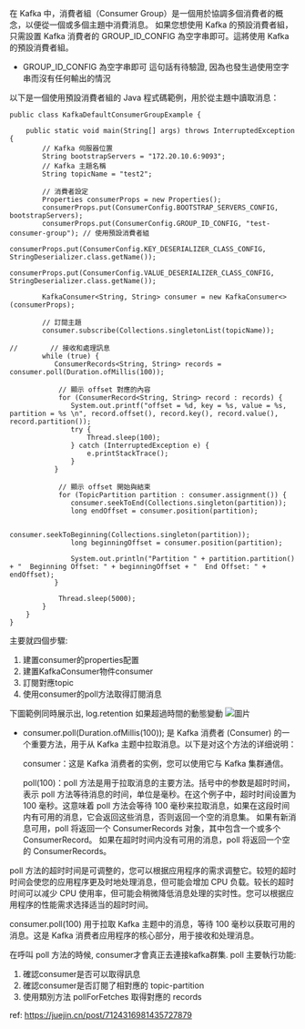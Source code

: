 在 Kafka 中，消費者組（Consumer Group）是一個用於協調多個消費者的概念，以便從一個或多個主題中消費消息。
如果您想使用 Kafka 的預設消費者組，只需設置 Kafka 消費者的 GROUP_ID_CONFIG 為空字串即可。這將使用 Kafka 的預設消費者組。

* GROUP_ID_CONFIG 為空字串即可 這句話有待驗證, 因為也發生過使用空字串而沒有任何輸出的情況

以下是一個使用預設消費者組的 Java 程式碼範例，用於從主題中讀取消息：

```
public class KafkaDefaultConsumerGroupExample {

    public static void main(String[] args) throws InterruptedException {
        // Kafka 伺服器位置
        String bootstrapServers = "172.20.10.6:9093";
        // Kafka 主題名稱
        String topicName = "test2";

        // 消費者設定
        Properties consumerProps = new Properties();
        consumerProps.put(ConsumerConfig.BOOTSTRAP_SERVERS_CONFIG, bootstrapServers);
        consumerProps.put(ConsumerConfig.GROUP_ID_CONFIG, "test-consumer-group"); // 使用預設消費者組
        consumerProps.put(ConsumerConfig.KEY_DESERIALIZER_CLASS_CONFIG, StringDeserializer.class.getName());
        consumerProps.put(ConsumerConfig.VALUE_DESERIALIZER_CLASS_CONFIG, StringDeserializer.class.getName());

        KafkaConsumer<String, String> consumer = new KafkaConsumer<>(consumerProps);

        // 訂閱主題
        consumer.subscribe(Collections.singletonList(topicName));

//        // 接收和處理訊息
        while (true) {
           ConsumerRecords<String, String> records = consumer.poll(Duration.ofMillis(100));

            // 顯示 offset 對應的內容
            for (ConsumerRecord<String, String> record : records) {
               System.out.printf("offset = %d, key = %s, value = %s, partition = %s \n", record.offset(), record.key(), record.value(), record.partition());
               try {
                   Thread.sleep(100);
               } catch (InterruptedException e) {
                   e.printStackTrace();
               }
           }

            // 顯示 offset 開始與結束
            for (TopicPartition partition : consumer.assignment()) {
               consumer.seekToEnd(Collections.singleton(partition));
               long endOffset = consumer.position(partition);

               consumer.seekToBeginning(Collections.singleton(partition));
               long beginningOffset = consumer.position(partition);

               System.out.println("Partition " + partition.partition() + "  Beginning Offset: " + beginningOffset + "  End Offset: " + endOffset);
           }
            
            Thread.sleep(5000);
        }
    }
}
```
主要就四個步驟:
1. 建置consumer的properties配置
2. 建置KafkaConsumer物件consumer
3. 訂閱對應topic
4. 使用consumer的poll方法取得訂閱消息



下圖範例同時展示出,  log.retention 如果超過時間的動態變動
![圖片](https://github.com/comtw2005/KafkaHandle/assets/46416652/17500889-09ce-4b55-a3c8-0f83eb78fddb)


* consumer.poll(Duration.ofMillis(100));
是 Kafka 消费者 (Consumer) 的一个重要方法，用于从 Kafka 主题中拉取消息。以下是对这个方法的详细说明：

    consumer：这是 Kafka 消费者的实例，您可以使用它与 Kafka 集群通信。

    poll(100)：poll 方法是用于拉取消息的主要方法。括号中的参数是超时时间，表示 poll 方法等待消息的时间，单位是毫秒。在这个例子中，超时时间设置为 100 毫秒。这意味着 poll 方法会等待 100 毫秒来拉取消息，如果在这段时间内有可用的消息，它会返回这些消息，否则返回一个空的消息集。
        如果有新消息可用，poll 将返回一个 ConsumerRecords 对象，其中包含一个或多个 ConsumerRecord。
        如果在超时时间内没有可用的消息，poll 将返回一个空的 ConsumerRecords。

poll 方法的超时时间是可调整的，您可以根据应用程序的需求调整它。较短的超时时间会使您的应用程序更及时地处理消息，但可能会增加 CPU 负载。较长的超时时间可以减少 CPU 使用率，但可能会稍微降低消息处理的实时性。您可以根据应用程序的性能需求选择适当的超时时间。

consumer.poll(100) 用于拉取 Kafka 主题中的消息，等待 100 毫秒以获取可用的消息。这是 Kafka 消费者应用程序的核心部分，用于接收和处理消息。

在呼叫 poll 方法的時候, consumer才會真正去連接kafka群集.
poll 主要執行功能:
1. 確認consumer是否可以取得訊息
2. 確認consumer是否訂閱了相對應的 topic-partition
3. 使用類別方法 pollForFetches  取得對應的 records



ref: https://juejin.cn/post/7124316981435727879

